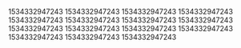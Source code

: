 1534332947243
1534332947243
1534332947243
1534332947243
1534332947243
1534332947243
1534332947243
1534332947243
1534332947243
1534332947243
1534332947243
1534332947243
1534332947243
1534332947243
1534332947243